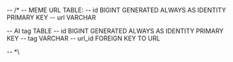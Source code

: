 -- /* 
-- MEME URL TABLE: 
-- id BIGINT GENERATED ALWAYS AS IDENTITY PRIMARY KEY
-- url VARCHAR


-- AI tag TABLE
-- id BIGINT GENERATED ALWAYS AS IDENTITY PRIMARY KEY
-- tag VARCHAR
-- url_id FOREIGN KEY TO URL



-- *\